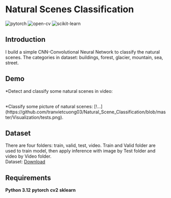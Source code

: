 # Natural Scenes Classification
![pytorch](https://img.shields.io/badge/pytorch-%23013243.svg?style=for-the-badge&logo=pytorch&logoColor=white)
![open-cv](https://img.shields.io/badge/open--cv-%23150458.svg?style=for-the-badge&logo=open-cv&logoColor=white)
![scikit-learn](https://img.shields.io/badge/scikit--learn-%23F7931E.svg?style=for-the-badge&logo=scikit-learn&logoColor=white)

## Introduction
I build a simple CNN-Convolutional Neural Network to classify the natural scenes. The categories in dataset: buildings, forest, glacier, mountain, sea, street.

## Demo
*Detect and classify some natural scenes in video: 

<br>
*Classify some picture of natural scenes:
[!...](https://github.com/tranvietcuong03/Natural_Scene_Classification/blob/master/Visualization/tests.png). <br>

## Dataset
There are four folders: train, valid, test, video. Train and Valid folder are used to train model, then apply inference with image by Test folder and video by Video folder. <br>
Dataset: [Download](https://github.com/tranvietcuong03/Natural_Scene_Classification/tree/master/natural_scenes) <br>

## Requirements
**Python 3.12**
**pytorch**
**cv2**
**sklearn**
